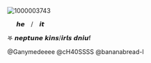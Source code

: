 ![1000003743](https://github.com/user-attachments/assets/713e1ed4-6dc2-46d7-a674-4636102ee50a)

  ⠀⠀𝙝𝙚  ⠀/  ⠀𝙞𝙩 
                     ⠀
                                      
𖤐  𝙣𝙚𝙥𝙩𝙪𝙣𝙚 𝙠𝙞𝙣𝙨/𝙞𝙧𝙡𝙨 𝙙𝙣𝙞𝙪f
                                           
@Ganymedeeee @cH40SSSS @bananabread-l
       

 

